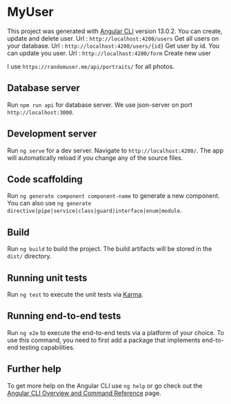 # MyUser

This project was generated with [Angular CLI](https://github.com/angular/angular-cli) version 13.0.2.
You can create, update and delete user.
Url : `http://localhost:4200/users`
Get all users on your database.
Url : `http://localhost:4200/users/{id}`
Get user by id. You can update you user.
Url : `http://localhost:4200/form`
Create new user

I use `https://randomuser.me/api/portraits/` for all photos.

## Database server

Run `npm run api` for database server. We use json-server on port `http://localhost:3000`.

## Development server

Run `ng serve` for a dev server. Navigate to `http://localhost:4200/`. The app will automatically reload if you change any of the source files.

## Code scaffolding

Run `ng generate component component-name` to generate a new component. You can also use `ng generate directive|pipe|service|class|guard|interface|enum|module`.

## Build

Run `ng build` to build the project. The build artifacts will be stored in the `dist/` directory.

## Running unit tests

Run `ng test` to execute the unit tests via [Karma](https://karma-runner.github.io).

## Running end-to-end tests

Run `ng e2e` to execute the end-to-end tests via a platform of your choice. To use this command, you need to first add a package that implements end-to-end testing capabilities.

## Further help

To get more help on the Angular CLI use `ng help` or go check out the [Angular CLI Overview and Command Reference](https://angular.io/cli) page.
